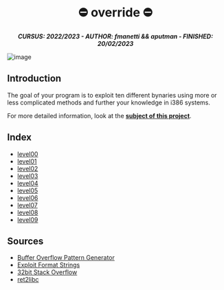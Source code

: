 <h1 align="center">
	⛔️ override ⛔️
</h1>

<p align="center">
	<b><i>CURSUS: 2022/2023 - AUTHOR: fmanetti && aputman - FINISHED: 20/02/2023</i></b><br>
</p>

![image](https://github.com/manettifabrizio/42cursus_srcs/blob/main/images/override.gif)

## Introduction

The goal of your program is to exploit ten different bynaries using more or less complicated methods and further your knowledge in i386 systems.

For more detailed information, look at the [**subject of this project**](https://github.com/manettifabrizio/42cursus_srcs/tree/main/subjects/override).

## Index

- [level00](level00)
- [level01](level01)
- [level02](level02)
- [level03](level03)
- [level04](level04)
- [level05](level05)
- [level06](level06)
- [level07](level07)
- [level08](level08)
- [level09](level09)

## Sources

- [Buffer Overflow Pattern Generator](https://wiremask.eu/tools/buffer-overflow-pattern-generator/)
- [Exploit Format Strings](https://axcheron.github.io/exploit-101-format-strings/)
- [32bit Stack Overflow](https://www.ired.team/offensive-security/code-injection-process-injection/binary-exploitation/stack-based-buffer-overflow)
- [ret2libc](https://www.ired.team/offensive-security/code-injection-process-injection/binary-exploitation/return-to-libc-ret2libc)